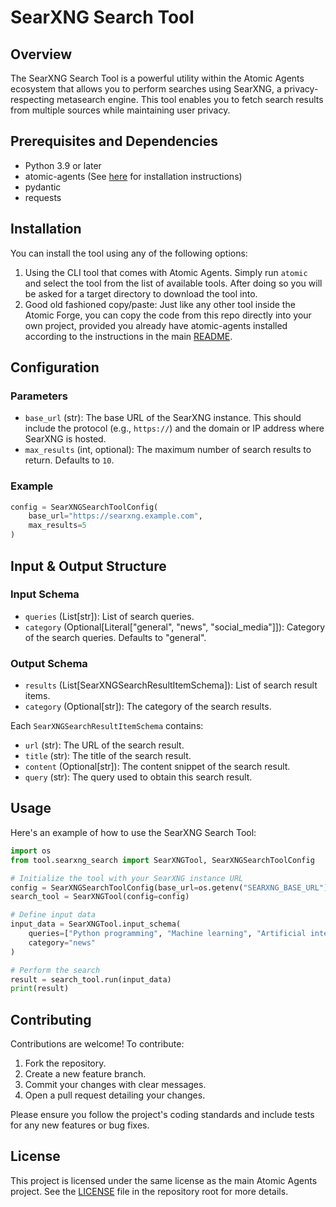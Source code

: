 # SearXNG Search Tool

## Overview
The SearXNG Search Tool is a powerful utility within the Atomic Agents ecosystem that allows you to perform searches using SearXNG, a privacy-respecting metasearch engine. This tool enables you to fetch search results from multiple sources while maintaining user privacy.

## Prerequisites and Dependencies
- Python 3.9 or later
- atomic-agents (See [here](/README.md) for installation instructions)
- pydantic
- requests

## Installation
You can install the tool using any of the following options:

1. Using the CLI tool that comes with Atomic Agents. Simply run `atomic` and select the tool from the list of available tools. After doing so you will be asked for a target directory to download the tool into.
2. Good old fashioned copy/paste: Just like any other tool inside the Atomic Forge, you can copy the code from this repo directly into your own project, provided you already have atomic-agents installed according to the instructions in the main [README](/README.md).

## Configuration

### Parameters

- `base_url` (str): The base URL of the SearXNG instance. This should include the protocol (e.g., `https://`) and the domain or IP address where SearXNG is hosted.
- `max_results` (int, optional): The maximum number of search results to return. Defaults to `10`.

### Example

```python
config = SearXNGSearchToolConfig(
    base_url="https://searxng.example.com",
    max_results=5
)
```

## Input & Output Structure

### Input Schema
- `queries` (List[str]): List of search queries.
- `category` (Optional[Literal["general", "news", "social_media"]]): Category of the search queries. Defaults to "general".

### Output Schema
- `results` (List[SearXNGSearchResultItemSchema]): List of search result items.
- `category` (Optional[str]): The category of the search results.

Each `SearXNGSearchResultItemSchema` contains:
- `url` (str): The URL of the search result.
- `title` (str): The title of the search result.
- `content` (Optional[str]): The content snippet of the search result.
- `query` (str): The query used to obtain this search result.

## Usage

Here's an example of how to use the SearXNG Search Tool:


```python
import os
from tool.searxng_search import SearXNGTool, SearXNGSearchToolConfig

# Initialize the tool with your SearXNG instance URL
config = SearXNGSearchToolConfig(base_url=os.getenv("SEARXNG_BASE_URL"), max_results=5)
search_tool = SearXNGTool(config=config)

# Define input data
input_data = SearXNGTool.input_schema(
    queries=["Python programming", "Machine learning", "Artificial intelligence"],
    category="news"
)

# Perform the search
result = search_tool.run(input_data)
print(result)
```

## Contributing

Contributions are welcome! To contribute:

1. Fork the repository.
2. Create a new feature branch.
3. Commit your changes with clear messages.
4. Open a pull request detailing your changes.

Please ensure you follow the project's coding standards and include tests for any new features or bug fixes.

## License

This project is licensed under the same license as the main Atomic Agents project. See the [LICENSE](/LICENSE) file in the repository root for more details.

